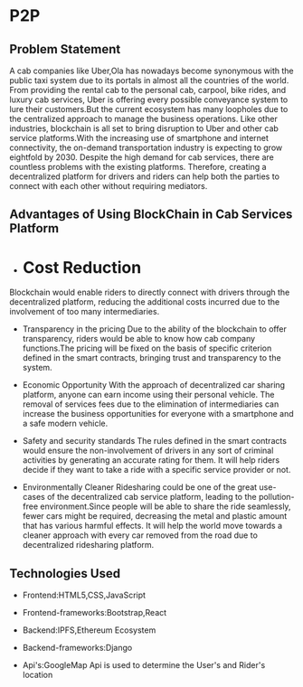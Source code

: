 # P2P

## Problem Statement

A cab companies like Uber,Ola has nowadays become synonymous with the public taxi system due to its portals in almost all the countries of the world. From providing the rental cab to the personal cab, carpool, bike rides, and luxury cab services, Uber is offering every possible conveyance system to lure their customers.But the current ecosystem has many loopholes due to the centralized approach to manage the business operations. Like other industries, blockchain is all set to bring disruption to Uber and other cab service platforms.With the increasing use of smartphone and internet connectivity, the on-demand transportation industry is expecting to grow eightfold by 2030. Despite the high demand for cab services, there are countless problems with the existing platforms. Therefore, creating a decentralized platform for drivers and riders can help both the parties to connect with each other without requiring mediators.

## Advantages of Using BlockChain in Cab Services Platform

- # Cost Reduction
Blockchain would enable riders to directly connect with drivers through the decentralized platform, reducing the additional costs incurred due to the involvement of too many intermediaries.

- Transparency in the pricing
Due to the ability of the blockchain to offer transparency, riders would be able to know how cab company functions.The pricing will be fixed on the basis of specific criterion defined in the smart contracts, bringing trust and transparency to the system.

- Economic Opportunity
With the approach of decentralized car sharing platform, anyone can earn income using their personal vehicle. The removal of services fees due to the elimination of intermediaries can increase the business opportunities for everyone with a smartphone and a safe modern vehicle.

- Safety and security standards
The rules defined in the smart contracts would ensure the non-involvement of drivers in any sort of criminal activities by generating an accurate rating for them. It will help riders decide if they want to take a ride with a specific service provider or not.

- Environmentally Cleaner
Ridesharing could be one of the great use-cases of the decentralized cab service platform, leading to the pollution-free environment.Since people will be able to share the ride seamlessly, fewer cars might be required, decreasing the metal and plastic amount that has various harmful effects. It will help the world move towards a cleaner approach with every car removed from the road due to decentralized ridesharing platform.

## Technologies Used

- Frontend:HTML5,CSS,JavaScript

- Frontend-frameworks:Bootstrap,React

- Backend:IPFS,Ethereum Ecosystem

- Backend-frameworks:Django

- Api's:GoogleMap Api is used to determine the User's and Rider's location
